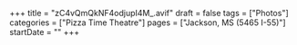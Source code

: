+++
title = "zC4vQmQkNF4odjupI4M_.avif"
draft = false
tags = ["Photos"]
categories = ["Pizza Time Theatre"]
pages = ["Jackson, MS (5465 I-55)"]
startDate = ""
+++
